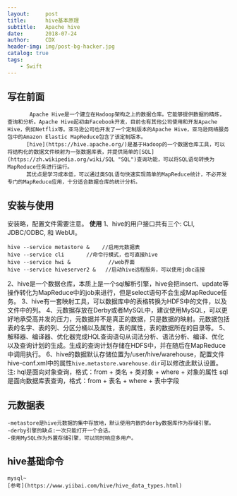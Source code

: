 ```yaml
---
layout:     post
title:      hive基本原理
subtitle:   Apache hive
date:       2018-07-24
author:     CDX
header-img: img/post-bg-hacker.jpg
catalog: true
tags:
    - Swift
---
```

## 写在前面
           Apache Hive是一个建立在Hadoop架构之上的数据仓库。它能够提供数据的精炼，查询和分析。Apache Hive起初由Facebook开发，目前也有其他公司使用和开发Apache Hive，例如Netflix等。亚马逊公司也开发了一个定制版本的Apache Hive，亚马逊网络服务包中的Amazon Elastic MapReduce包含了该定制版本。
          [hive](https://hive.apache.org/)是基于Hadoop的一个数据仓库工具，可以将结构化的数据文件映射为一张数据库表，并提供简单的[SQL](https://zh.wikipedia.org/wiki/SQL "SQL")查询功能，可以将SQL语句转换为MapReduce任务进行运行。   
          其优点是学习成本低，可以通过类SQL语句快速实现简单的MapReduce统计，不必开发专门的MapReduce应用，十分适合数据仓库的统计分析。

## 安装与使用

安装略，配置文件需要注意。
**使用**
1、hive的用户接口共有三个: CLI, JDBC/ODBC, 和 WebUI。
```
hive --service metastore &    //启用元数据表 
hive --service cli       //命令行模式，也可直接hive
hive --service hwi &            //web界面
hive --service hiveserver2 &   //启动hive远程服务，可以使用jdbc连接
```
2、hive是一个数据仓库，本质上是一个sql解析引擎，hive会把insert、update等操作转化为MapReduce中的job来进行，但是select语句不会生成MapReduce任务。
3、hive有一套映射工具，可以数据库中的表格转换为HDFS中的文件，以及文件中的列。
4、元数据存放在Derby或者MySQL中，建议使用MySQL，可以更好地承受高并发的压力，元数据并不是真正的数据，只是数据的映射。元数据包括表的名字、表的列、分区分桶以及属性，表的属性，表的数据所在的目录等。
5、解释器、编译器、优化器完成HQL查询语句从词法分析、语法分析、编译、优化以及查询计划的生成。生成的查询计划存储在HDFS中，并在随后在MapReduce中调用执行。
6、hive的数据默认存储位置为/user/hive/warehouse，配置文件hive-conf.xml中的属性`hive.metastore.warehouse.dir`可以修改此默认设置。
注: hql是面向对象查询，格式：from + 类名 + 类对象 + where + 对象的属性
     sql是面向数据库表查询，格式：from + 表名 + where + 表中字段

## 元数据表
    -metastore是hive元数据的集中存放地，默认使用内嵌的derby数据库作为存储引擎。
    -derby引擎的缺点:一次只能打开一个会话。
    -使用MySQL作为外置存储引擎，可以同时响应多用户。

## hive基础命令
```
mysql~
[参考](https://www.yiibai.com/hive/hive_data_types.html)
```












